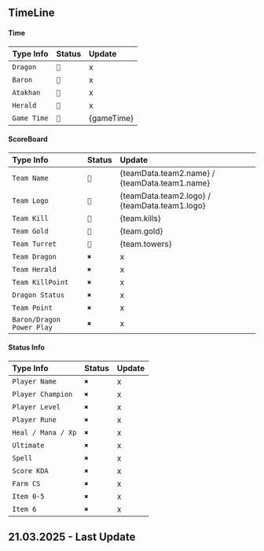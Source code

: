 
## TimeLine
#### Time
| Type Info | Status     | Update                |
| :-------- | :------- | :------------------------- |
| `Dragon` | `📌` | x |
| `Baron` | `📌` | x|
| `Atakhan` | `📌` | x|
| `Herald` | `📌` | x|
| `Game Time` | `📌` | {gameTime}|

#### ScoreBoard

| Type Info | Status     | Update                |
| :-------- | :------- | :------------------------- |
| `Team Name` | `📌` | {teamData.team2.name} / {teamData.team1.name} |
| `Team Logo` | `📌` |  {teamData.team2.logo} / {teamData.team1.logo}|
| `Team Kill` | `📌` | {team.kills} |
| `Team Gold` | `📌` | {team.gold} |
| `Team Turret` | `📌` | {team.towers} |
| `Team Dragon` | `✖️` | x|
| `Team Herald` | `✖️` | x|
| `Team KillPoint` | `✖️` | x|
| `Dragon Status` | `✖️` | x|
| `Team Point` | `✖️` | x|
| `Baron/Dragon Power Play` | `✖️` | x|

#### Status Info

| Type Info | Status     | Update                |
| :-------- | :------- | :------------------------- |
| `Player Name` | `✖️` | x|
| `Player Champion` | `✖️` | x|
| `Player Level` | `✖️` | x|
| `Player Rune` | `✖️` | x|
| `Heal / Mana / Xp` | `✖️` | x|
| `Ultimate` | `✖️` | x|
| `Spell` | `✖️` | x|
| `Score KDA` | `✖️` | x|
| `Farm CS` | `✖️` | x|
| `Item 0-5` | `✖️` | x|
| `Item 6` | `✖️` | x|

## 21.03.2025 - Last Update



